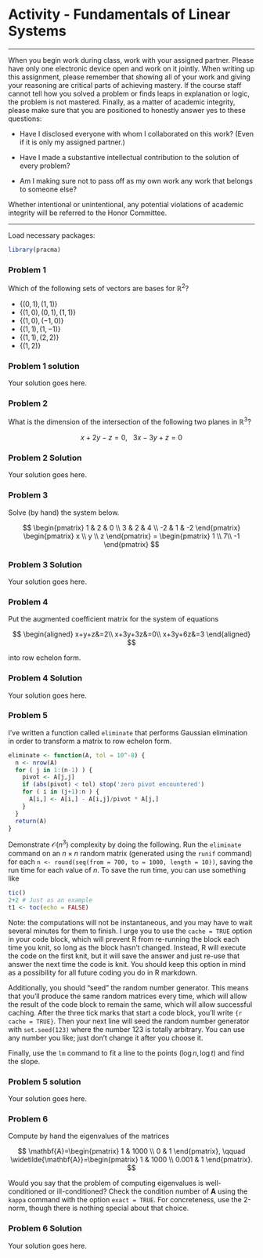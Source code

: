 Activity - Fundamentals of Linear Systems
================

------------------------------------------------------------------------

When you begin work during class, work with your assigned partner.
Please have only one electronic device open and work on it jointly. When
writing up this assignment, please remember that showing all of your
work and giving your reasoning are critical parts of achieving mastery.
If the course staff cannot tell how you solved a problem or finds leaps
in explanation or logic, the problem is not mastered. Finally, as a
matter of academic integrity, please make sure that you are positioned
to honestly answer yes to these questions:

- Have I disclosed everyone with whom I collaborated on this work? (Even
  if it is only my assigned partner.)

- Have I made a substantive intellectual contribution to the solution of
  every problem?

- Am I making sure not to pass off as my own work any work that belongs
  to someone else?

Whether intentional or unintentional, any potential violations of
academic integrity will be referred to the Honor Committee.

------------------------------------------------------------------------

Load necessary packages:

``` r
library(pracma)
```

### Problem 1

Which of the following sets of vectors are bases for $\mathbb{R}^2$?

- $\{(0, 1), (1, 1)\}$
- $\{(1, 0), (0, 1), (1, 1)\}$
- $\{(1, 0), (-1, 0)\}$
- $\{(1, 1), (1, -1)\}$
- $\{(1, 1), (2, 2)\}$
- $\{(1, 2)\}$

### Problem 1 solution

Your solution goes here.

### Problem 2

What is the dimension of the intersection of the following two planes in
$\mathbb{R}^3$?

$$
x + 2y - z = 0, \ \ \ 3x - 3y + z = 0
$$

### Problem 2 Solution

Your solution goes here.

### Problem 3

Solve (by hand) the system below.

$$
\begin{pmatrix}
1 & 2 & 0 \\
3 & 2 & 4 \\
-2 & 1 & -2
\end{pmatrix} \begin{pmatrix}
x \\
y \\
z
\end{pmatrix} = \begin{pmatrix}
1 \\
7\\
-1
\end{pmatrix}
$$

### Problem 3 Solution

Your solution goes here.

### Problem 4

Put the augmented coefficient matrix for the system of equations

$$
\begin{aligned}
x+y+z&=2\\
x+3y+3z&=0\\
x+3y+6z&=3
\end{aligned}
$$

into row echelon form.

### Problem 4 Solution

Your solution goes here.

### Problem 5

I’ve written a function called `eliminate` that performs Gaussian
elimination in order to transform a matrix to row echelon form.

``` r
eliminate <- function(A, tol = 10^-8) {
  n <- nrow(A)
  for ( j in 1:(n-1) ) {
    pivot <- A[j,j]
    if (abs(pivot) < tol) stop('zero pivot encountered')
    for ( i in (j+1):n ) {
      A[i,] <- A[i,] - A[i,j]/pivot * A[j,]
    }
  }
  return(A)
}
```

Demonstrate $\mathcal{O}(n^3)$ complexity by doing the following. Run
the `eliminate` command on an $n \times n$ random matrix (generated
using the `runif` command) for each
`n <- round(seq(from = 700, to = 1000, length = 10))`, saving the run
time for each value of $n$. To save the run time, you can use something
like

``` r
tic()
2+2 # Just as an example
t1 <- toc(echo = FALSE)
```

Note: the computations will not be instantaneous, and you may have to
wait several minutes for them to finish. I urge you to use the
`cache = TRUE` option in your code block, which will prevent R from
re-running the block each time you knit, so long as the block hasn’t
changed. Instead, R will execute the code on the first knit, but it will
save the answer and just re-use that answer the next time the code is
knit. You should keep this option in mind as a possibility for all
future coding you do in R markdown.

Additionally, you should “seed” the random number generator. This means
that you’ll produce the same random matrices every time, which will
allow the result of the code block to remain the same, which will allow
successful caching. After the three tick marks that start a code block,
you’ll write `{r cache = TRUE}`. Then your next line will seed the
random number generator with `set.seed(123)` where the number 123 is
totally arbitrary. You can use any number you like; just don’t change it
after you choose it.

Finally, use the `lm` command to fit a line to the points
$(\log n,\log t)$ and find the slope.

### Problem 5 solution

Your solution goes here.

### Problem 6

Compute by hand the eigenvalues of the matrices

$$
\mathbf{A}=\begin{pmatrix}
1 & 1000 \\
0 & 1
\end{pmatrix}, \qquad \widetilde{\mathbf{A}}=\begin{pmatrix}
1 & 1000 \\
0.001 & 1
\end{pmatrix}.
$$

Would you say that the problem of computing eigenvalues is
well-conditioned or ill-conditioned? Check the condition number of
$\mathbf{A}$ using the `kappa` command with the option `exact = TRUE`.
For concreteness, use the 2-norm, though there is nothing special about
that choice.

### Problem 6 Solution

Your solution goes here.
